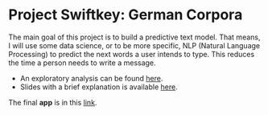 # Project Swiftkey: German Corpora

The main goal of this project is to build a predictive text model. That means, I will use some data science, or to be more specific, NLP (Natural Language Processing) to predict the next words a user intends to type. This reduces the time a person needs to write a message.

- An exploratory analysis can be found [here](http://rpubs.com/symeneses/swiftkey_german).
- Slides with a brief explanation is available [here](http://rpubs.com/symeneses/swiftkey_german_slides).

The final **app** is in this [link](https://symeneses.shinyapps.io/SwiftKey_German/).


